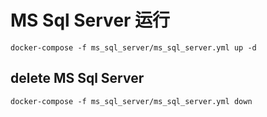 # MS Sql Server 运行

```
docker-compose -f ms_sql_server/ms_sql_server.yml up -d
```

## delete MS Sql Server

```
docker-compose -f ms_sql_server/ms_sql_server.yml down
```
